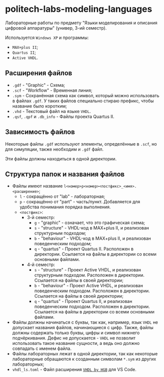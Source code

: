 # politech-labs-modeling-languages

Лабораторные работы по предмету "Языки моделирования и описания цифровой аппаратуры" (универ, 3-ий семестр).

Используется `Windows XP` и программы:

- `MAX+plus II`;
- `Quartus II`;
- `Active VHDL`.

## Расширения файлов

- `.gdf` - "Graphic" - Схема;
- `.scf` - "Workflow" - Временная линия;
- `.sym` - Сохранённая схема как символ, который можно использовать в файлах `.gdf`. У таких файлов специально стираю префикс, чтобы название было коротким;
- `.vhd` - Текстовый файл на языке `VHDL`.
- `.qsf`, `.qpf` и `.db_info` - Файлы проекта Quartus II.

## Зависимость файлов

Некоторые файлы `.gdf` используют элементы, определённые в `.scf`, но для симуляции, также необходим и `.gdf` файл.

Эти файлы должны находиться в одной директории.

## Структура папок и названия файлов

- Файлы имеют название `l<номер>p<номер><постфикс>_<имя>.<расширение>`;
  - `l` - сокращённо от "lab" - лабораторная;
  - `p` - сокращённо от "part" - часть/пункт.
    Добавляется для удобства понимания порядка выполнения.
  - `<постфикс>`:
    - 3-й семестр:
      - `g` - "graphic" - означает, что это графическая схема;
      - `s` - "structure" - VHDL-код в MAX+plus II, и реализован структурным подходом;
      - `b` - "behaviour" - VHDL-код в MAX+plus II, и реализован поведенческим подходом;
      - `q` - "quartus" - Проект Quartus II. Расположен в директории. Ссылается на файлы в директории со всеми основными файлами.
    - 4-й семестр:
      - `s` - "structure" - Проект Active VHDL, и реализован структурным подходом. Расположен в директории. Ссылается на файлы в своей директории;
      - `b` - "behaviour" - Проект Active VHDL, и реализован поведенческим подходом. Расположен в директории. Ссылается на файлы в своей директории;
      - `q` - "quartus" - Проект Quartus II, и реализован поведенческим подходом. Расположен в директории. Ссылается на файлы в директории со всеми основными файлами.
- Файлы должны начинаться с буквы, так как, например, язык `VHDL` не допускает названия файлов, начинающиеся с цифр.
  Также, файлы должны содержать только буквы, цифры и символ нижнего подчёркивания.
  Дефис не допускается - `VHDL` не позволит использовать такое название сущности, а ведь оно должно совпадать с именем файла.
- Файлы лабораторных лежат в одной директории, так как некоторые лабораторные обращаются к созданным символам `*.sym` из других лабораторных;
- `vhdl_ls.toml` - Файл расширения [`VHDL by HGB`](https://marketplace.visualstudio.com/items?itemName=P2L2.vhdl-by-hgb) для VS Code.
